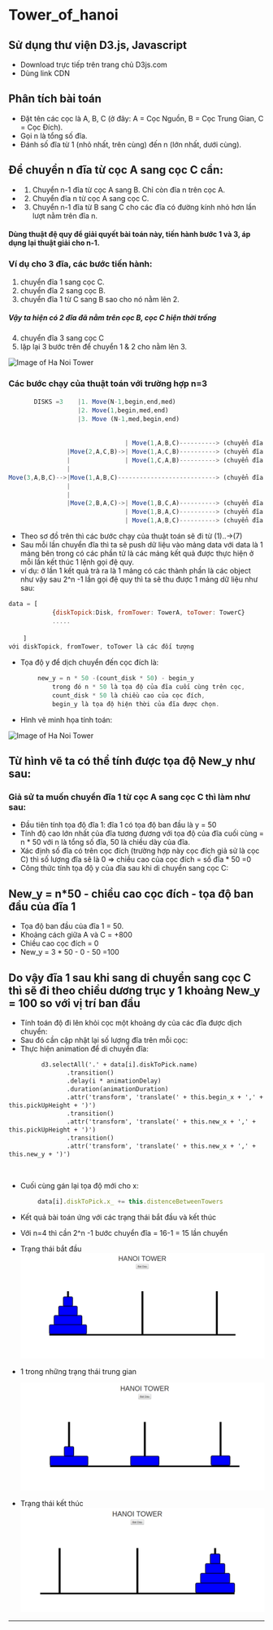 # Tower_of_hanoi
## Sử dụng thư viện D3.js, Javascript
* Download trực tiếp trên trang chủ D3js.com
* Dùng link CDN
## Phân tích bài toán
* Đặt tên các cọc là A, B, C (ở đây: A = Cọc Nguồn, B = Cọc Trung Gian, C = Cọc Đích).
* Gọi n là tổng số đĩa.
* Đánh số đĩa từ 1 (nhỏ nhất, trên cùng) đến n (lớn nhất, dưới cùng).
## Để chuyển n đĩa từ cọc A sang cọc C cần:
* 1. Chuyển n-1 đĩa từ cọc A sang B. Chỉ còn đĩa n trên cọc A.
* 2. Chuyển đĩa n từ cọc A sang cọc C.
* 3. Chuyển n-1 đĩa từ B sang C cho các đĩa có đường kính nhỏ hơn lần lượt nằm trên đĩa n.
#### Dùng thuật đệ quy để giải quyết bài toán này, tiến hành bước 1 và 3, áp dụng lại thuật giải cho n-1.
### Ví dụ cho 3 đĩa, các bước tiến hành:
1. chuyển đĩa 1 sang cọc C.
2. chuyển đĩa 2 sang cọc B.
3. chuyển đĩa 1 từ C sang B sao cho nó nằm lên 2.
##### Vậy ta hiện có 2 đĩa đã nằm trên cọc B, cọc C hiện thời trống
4. chuyển đĩa 3 sang cọc C
5. lặp lại 3 bước trên để chuyển 1 & 2 cho nằm lên 3.

![Image of Ha Noi Tower](Tower_of_Hanoi.gif)

### Các bước chạy của thuật toán với trường hợp n=3
 ```javascript 
        DISKS =3    |1. Move(N-1,begin,end,med)
                    |2. Move(1,begin,med,end)
                    |3. Move (N-1,med,begin,end)
```
```javascript
                    
                                | Move(1,A,B,C)----------> (chuyển đĩa từ A -> C)(1)
                |Move(2,A,C,B)->| Move(1,A,C,B)----------> (chuyển đĩa từ A -> B)(2)
                |               | Move(1,C,A,B)----------> (chuyển đĩa từ C -> B)(3)
                |
Move(3,A,B,C)-->|Move(1,A,B,C)---------------------------> (chuyển đĩa từ A -> C)(4)
                | 
                |               
                |Move(2,B,A,C)->| Move(1,B,C,A)----------> (chuyển đĩa từ B -> A)(5)
                                | Move(1,B,A,C)----------> (chuyển đĩa từ B -> C)(6)
                                | Move(1,A,B,C)----------> (chuyển đĩa từ A -> C)(7)
```


* Theo sơ đồ trên thì các bước chạy của thuật toán sẽ đi từ (1)..->(7)
* Sau mỗi lần chuyển đĩa thì ta sẽ push dữ liệu vào mảng data với data là 1 mảng bên trong có các phần tử là các mảng kết quả được thực hiện ở mỗi lần kết thúc 1 lệnh gọi đệ quy.
* ví dụ: ở lần 1 kết quả trả ra là 1 mảng có các thành phần là các object như vậy sau 2^n -1 lần gọi đệ quy thì ta sẽ thu được 1 mảng dữ liệu như sau:
```javascript
data = [
            {diskTopick:Disk, fromTower: TowerA, toTower: TowerC}
            .....

    ]
với diskTopick, fromTower, toTower là các đối tượng
```

* Tọa độ y để dịch chuyển đến cọc đích là: 
```javascript
        new_y = n * 50 -(count_disk * 50) - begin_y  
            trong đó n * 50 là tọa độ của đĩa cuối cùng trên cọc, 
            count_disk * 50 là chiều cao của cọc đích, 
            begin_y là tọa độ hiện thời của đĩa được chọn.
```
* Hình vẽ minh họa tính toán:


![Image of Ha Noi Tower](IMG_2649.JPG)

## Từ hình vẽ ta có thể tính được tọa độ New_y như sau:
### Giả sử ta muốn chuyển đĩa 1 từ cọc A sang cọc C thì làm như sau:
* Đầu tiên tính tọa độ đĩa 1: đĩa 1 có tọa độ ban đầu là y = 50
* Tính độ cao lớn nhất của đĩa tương đương với tọa độ của đĩa cuối cùng = n * 50
với n là tổng số đĩa, 50 là chiều dày của đĩa.
* Xác định số đĩa có trên cọc đích (trường hợp này cọc đích giả sử là cọc C) thì số lượng đĩa sẽ là 0 => chiều cao của cọc đích = số đĩa * 50 =0
* Công thức tính tọa độ y của đĩa sau khi di chuyển sang cọc C: 
## New_y = n*50 - chiều cao cọc đích - tọa độ ban đầu của đĩa 1
- Tọa độ ban đầu của đĩa 1 = 50.
- Khoảng cách giữa A và C =  +800
- Chiều cao cọc đích = 0
- New_y = 3 * 50 - 0 - 50 =100
## Do vậy đĩa 1 sau khi sang di chuyển sang cọc C thì sẽ đi theo chiều dương trục y 1 khoảng New_y = 100 so với vị trí ban đầu

* Tính toán độ đi lên khỏi cọc một khoảng dy của các đĩa được dịch chuyển:  
* Sau đó cần cập nhật lại số lượng đĩa trên mỗi cọc: 
* Thực hiện animation để di chuyển đĩa:
```javascript4
         d3.selectAll('.' + data[i].diskToPick.name)
                .transition()
                .delay(i * animationDelay)
                .duration(animationDuration)
                .attr('transform', 'translate(' + this.begin_x + ',' + this.pickUpHeight + ')')
                .transition()
                .attr('transform', 'translate(' + this.new_x + ',' + this.pickUpHeight + ')')
                .transition()
                .attr('transform', 'translate(' + this.new_x + ',' + this.new_y + ')')

                       
```
* Cuối cùng gán lại tọa độ mới cho x: 
```javascript
        data[i].diskToPick.x_ += this.distenceBetweenTowers
```
* Kết quả bài toán ứng với các trạng thái bắt đầu và kết thúc
* Với n=4 thì cần 2^n -1 bước chuyển đĩa = 16-1 = 15 lần chuyển
* Trạng thái bắt đầu
    ![Image of Ha Noi Tower](batdau.png)

* 1 trong những trạng thái trung gian

    ![Image of Ha Noi Tower](trunggian.png)

* Trạng thái kết thúc
    ![Image of Ha Noi Tower](ketthuc.png)
----------------------------------------














